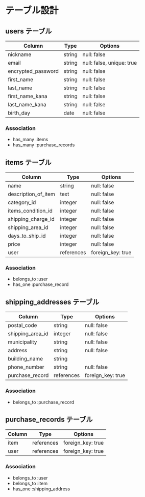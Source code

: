 # テーブル設計

## users テーブル

| Column                 | Type   | Options                   |
| ---------------------- | ------ | ------------------------- |
| nickname               | string | null: false               |
| email                  | string | null: false, unique: true |
| encrypted_password     | string | null: false               |
| first_name             | string | null: false               |
| last_name              | string | null: false               |
| first_name_kana        | string | null: false               |
| last_name_kana         | string | null: false               |
| birth_day              | date   | null: false               |

### Association

- has_many :items
- has_many :purchase_records

## items テーブル

| Column              | Type       | Options           |
| ------------------- | ---------- | ----------------- |
| name                | string     | null: false       |
| description_of_item | text       | null: false       |
| category_id         | integer    | null: false       |
| items_condition_id  | integer    | null: false       |
| shipping_charge_id  | integer    | null: false       |
| shipping_area_id    | integer    | null: false       |
| days_to_ship_id     | integer    | null: false       |
| price               | integer    | null: false       |
| user                | references | foreign_key: true |


### Association

- belongs_to :user
- has_one :purchase_record

## shipping_addresses テーブル

| Column           | Type          | Options           |
| ---------------- | ------------- | ----------------- |
| postal_code      | string        | null: false       |
| shipping_area_id | integer       | null: false       |
| municipality     | string        | null: false       |
| address          | string        | null: false       |
| building_name    | string        |                   |
| phone_number     | string        | null: false       |
| purchase_record  | references    | foreign_key: true |

### Association

- belongs_to :purchase_record

## purchase_records テーブル

| Column           | Type          | Options           |
| ---------------- | ------------- | ----------------- |
| item             | references    | foreign_key: true |
| user             | references    | foreign_key: true |

### Association

- belongs_to :user
- belongs_to :item
- has_one :shipping_address
